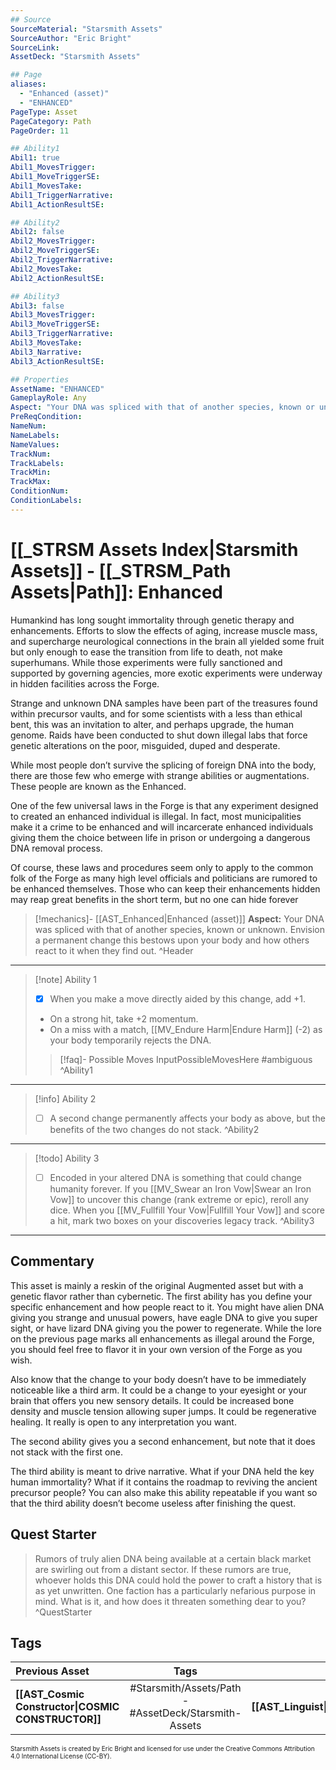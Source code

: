 ```yaml
---
## Source
SourceMaterial: "Starsmith Assets"
SourceAuthor: "Eric Bright"
SourceLink: 
AssetDeck: "Starsmith Assets"

## Page
aliases: 
  - "Enhanced (asset)"
  - "ENHANCED"
PageType: Asset
PageCategory: Path
PageOrder: 11

## Ability1
Abil1: true 
Abil1_MovesTrigger: 
Abil1_MoveTriggerSE: 
Abil1_MovesTake: 
Abil1_TriggerNarrative: 
Abil1_ActionResultSE: 

## Ability2
Abil2: false 
Abil2_MovesTrigger: 
Abil2_MoveTriggerSE: 
Abil2_TriggerNarrative: 
Abil2_MovesTake: 
Abil2_ActionResultSE: 

## Ability3
Abil3: false 
Abil3_MovesTrigger: 
Abil3_MoveTriggerSE: 
Abil3_TriggerNarrative: 
Abil3_MovesTake: 
Abil3_Narrative: 
Abil3_ActionResultSE: 

## Properties
AssetName: "ENHANCED"
GameplayRole: Any
Aspect: "Your DNA was spliced with that of another species, known or unknown. Envision a permanent change this bestows upon your body and how others react to it when they find out."
PreReqCondition: 
NameNum: 
NameLabels: 
NameValues: 
TrackNum: 
TrackLabels: 
TrackMin: 
TrackMax: 
ConditionNum: 
ConditionLabels:
---
```

# [[_STRSM Assets Index|Starsmith Assets]] - [[_STRSM_Path Assets|Path]]: Enhanced
Humankind has long sought immortality through genetic therapy and enhancements. Efforts to slow the effects of aging, increase muscle mass, and supercharge neurological connections in the brain all yielded some fruit but only enough to ease the transition from life to death, not make superhumans. While those experiments were fully sanctioned and supported by governing agencies, more exotic experiments were underway in hidden facilities across the Forge.

Strange and unknown DNA samples have been part of the treasures found within precursor vaults, and for some scientists with a less than ethical bent, this was an invitation to alter, and perhaps upgrade, the human genome. Raids have been conducted to shut down illegal labs that force genetic alterations on the poor, misguided, duped and desperate.

While most people don’t survive the splicing of foreign DNA into the body, there are those few who emerge with strange abilities or augmentations. These people are known as the Enhanced.

One of the few universal laws in the Forge is that any experiment designed to created an enhanced individual is illegal. In fact, most municipalities make it a crime to be enhanced and will incarcerate enhanced individuals giving them the choice between life in prison or undergoing a dangerous DNA removal process.

Of course, these laws and procedures seem only to apply to the common folk of the Forge as many high level officials and politicians are rumored to be enhanced themselves. Those who can keep their enhancements hidden may reap great benefits in the short term, but no one can hide forever

> [!mechanics]- [[AST_Enhanced|Enhanced (asset)]]
> **Aspect:** Your DNA was spliced with that of another species, known or unknown. Envision a permanent change this bestows upon your body and how others react to it when they find out. ^Header
___
> [!note] Ability 1
> - [x] When you make a move directly aided by this change, add +1.
> - On a strong hit, take +2 momentum.
> - On a miss with a match, [[MV_Endure Harm|Endure Harm]] (-2) as your body temporarily rejects the DNA.
> > [!faq]- Possible Moves
> > InputPossibleMovesHere #ambiguous ^Ability1
___
> [!info] Ability 2
> - [ ] A second change permanently affects your body as above, but the benefits of the two changes do not stack. ^Ability2
___
> [!todo] Ability 3
> - [ ] Encoded in your altered DNA is something that could change humanity forever. If you [[MV_Swear an Iron Vow|Swear an Iron Vow]] to uncover this change (rank extreme or epic), reroll any dice.
> When you [[MV_Fullfill Your Vow|Fullfill Your Vow]] and score a hit, mark two boxes on your discoveries legacy track. ^Ability3
___

## Commentary
This asset is mainly a reskin of the original Augmented asset but with a genetic flavor rather than cybernetic. The first ability has you define your specific enhancement and how people react to it. You might have alien DNA giving you strange and unusual powers, have eagle DNA to give you super sight, or have lizard DNA giving you the power to regenerate. While the lore on the previous page marks all enhancements as illegal around the Forge, you should feel free to flavor it in your own version of the Forge as you wish.

Also know that the change to your body doesn’t have to be immediately noticeable like a third arm. It could be a change to your eyesight or your brain that offers you new sensory details. It could be increased bone density and muscle tension allowing super jumps. It could be regenerative healing. It really is open to any interpretation you want.

The second ability gives you a second enhancement, but note that it does not stack with the first one.

The third ability is meant to drive narrative. What if your DNA held the key human immortality? What if it contains the roadmap to reviving the ancient precursor people? You can also make this ability repeatable if you want so that the third ability doesn’t become useless after finishing the quest.

## Quest Starter
> Rumors of truly alien DNA being available at a certain black market are swirling out from a distant sector. If these rumors are true, whoever holds this DNA could hold the power to craft a history that is as yet unwritten. One faction has a particularly nefarious purpose in mind. What is it, and how does it threaten something dear to you? ^QuestStarter

## Tags

| Previous Asset| Tags | Next Asset |
| :--- | :---: | ---: |
| **[[AST_Cosmic Constructor\|COSMIC CONSTRUCTOR]]** | #Starsmith/Assets/Path - #AssetDeck/Starsmith-Assets | **[[AST_Linguist\|LINGUIST]]** |

<font size=-2>Starsmith Assets is created by Eric Bright and licensed for use under the Creative Commons Attribution 4.0 International License (CC-BY).</font>
